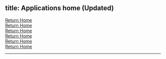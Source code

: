 title: Applications home (Updated)
---
[Return Home](/index.md)\
[Return Home](/index)\
[Return Home](/)\
[Return Home](../index.md)\
[Return Home](../index)\
[Return Home](../)

---
